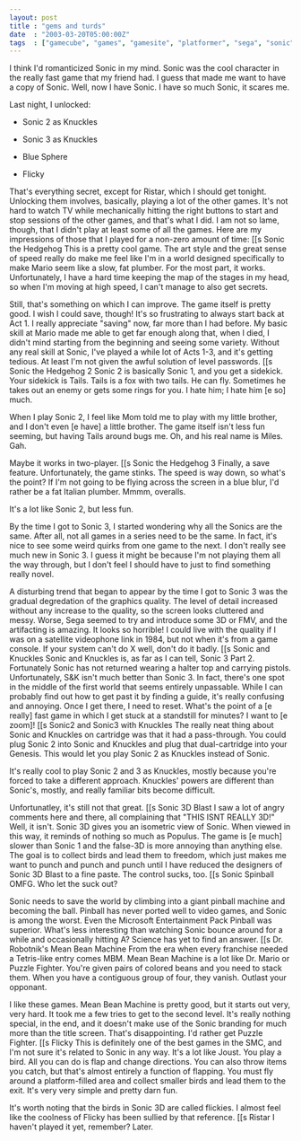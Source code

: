 ```yaml
---
layout: post
title : "gems and turds"
date  : "2003-03-20T05:00:00Z"
tags  : ["gamecube", "games", "gamesite", "platformer", "sega", "sonic", "videogame"]
---
```

I think I'd romanticized Sonic in my mind.  Sonic was the cool character in the really fast game that my friend had.  I guess that made me want to have a copy of Sonic.  Well, now I have Sonic.  I have so much Sonic, it scares me.

Last night, I unlocked:

* Sonic 2 as Knuckles

* Sonic 3 as Knuckles

* Blue Sphere

* Flicky

That's everything secret, except for Ristar, which I should get tonight. Unlocking them involves, basically, playing a lot of the other games.  It's not hard to watch TV while mechanically hitting the right buttons to start and stop sessions of the other games, and that's what I did.  I am not so lame, though, that I didn't play at least some of all the games.  Here are my impressions of those that I played for a non-zero amount of time: [[s Sonic the Hedgehog This is a pretty cool game.  The art style and the great sense of speed really do make me feel like I'm in a world designed specifically to make Mario seem like a slow, fat plumber.  For the most part, it works.  Unfortunately, I have a hard time keeping the map of the stages in my head, so when I'm moving at high speed, I can't manage to also get secrets. 

Still, that's something on which I can improve.  The game itself is pretty good.  I wish I could save, though!  It's so frustrating to always start back at Act 1.  I really appreciate "saving" now, far more than I had before.  My basic skill at Mario made me able to get far enough along that, when I died, I didn't mind starting from the beginning and seeing some variety.  Without any real skill at Sonic, I've played a while lot of Acts 1-3, and it's getting tedious.  At least I'm not given the awful solution of level passwords. [[s Sonic the Hedgehog 2 Sonic 2 is basically Sonic 1, and you get a sidekick.  Your sidekick is Tails. Tails is a fox with two tails.  He can fly.  Sometimes he takes out an enemy or gets some rings for you.  I hate him; I hate him [e so] much.

When I play Sonic 2, I feel like Mom told me to play with my little brother, and I don't even [e have] a little brother.  The game itself isn't less fun seeming, but having Tails around bugs me.  Oh, and his real name is Miles. Gah.

Maybe it works in two-player. [[s Sonic the Hedgehog 3 Finally, a save feature.  Unfortunately, the game stinks.  The speed is way down, so what's the point?  If I'm not going to be flying across the screen in a blue blur, I'd rather be a fat Italian plumber.  Mmmm, overalls.

It's a lot like Sonic 2, but less fun.  

By the time I got to Sonic 3, I started wondering why all the Sonics are the same.  After all, not all games in a series need to be the same.  In fact, it's nice to see some weird quirks from one game to the next.  I don't really see much new in Sonic 3.  I guess it might be because I'm not playing them all the way through, but I don't feel I should have to just to find something really novel.

A disturbing trend that began to appear by the time I got to Sonic 3 was the gradual degredation of the graphics quality.  The level of detail increased without any increase to the quality, so the screen looks cluttered and messy. Worse, Sega seemed to try and introduce some 3D or FMV, and the artifacting is amazing.  It looks so horrible!  I could live with the quality if I was on a satellite videophone link in 1984, but not when it's from a game console.  If your system can't do X well, don't do it badly. [[s Sonic and Knuckles Sonic and Knuckles is, as far as I can tell, Sonic 3 Part 2.  Fortunately Sonic has not returned wearing a halter top and carrying pistols.  Unfortunately, S&K isn't much better than Sonic 3.  In fact, there's one spot in the middle of the first world that seems entirely unpassable.  While I can probably find out how to get past it by finding a guide, it's really confusing and annoying.  Once I get there, I need to reset.  What's the point of a [e really] fast game in which I get stuck at a standstill for minutes?  I want to [e zoom]! [[s Sonic2 and Sonic3 with Knuckles The really neat thing about Sonic and Knuckles on cartridge was that it had a pass-through.  You could plug Sonic 2 into Sonic and Knuckles and plug that dual-cartridge into your Genesis.  This would let you play Sonic 2 as Knuckles instead of Sonic.

It's really cool to play Sonic 2 and 3 as Knuckles, mostly because you're forced to take a different approach.  Knuckles' powers are different than Sonic's, mostly, and really familiar bits become difficult.  

Unfortunatley, it's still not that great. [[s Sonic 3D Blast I saw a lot of angry comments here and there, all complaining that "THIS ISNT REALLY 3D!"  Well, it isn't.  Sonic 3D gives you an isometric view of Sonic. When viewed in this way, it reminds of nothing so much as Populus.  The game is [e much] slower than Sonic 1 and the false-3D is more annoying than anything else.  The goal is to collect birds and lead them to freedom, which just makes me want to punch and punch and punch until I have reduced the designers of Sonic 3D Blast to a fine paste.  The control sucks, too. [[s Sonic Spinball OMFG.  Who let the suck out?

Sonic needs to save the world by climbing into a giant pinball machine and becoming the ball.  Pinball has never ported well to video games, and Sonic is among the worst.  Even the Microsoft Entertainment Pack Pinball was superior. What's less interesting than watching Sonic bounce around for a while and occasionally hitting A?  Science has yet to find an answer. [[s Dr. Robotnik's Mean Bean Machine From the era when every franchise needed a Tetris-like entry comes MBM.  Mean Bean Machine is a lot like Dr. Mario or Puzzle Fighter.  You're given pairs of colored beans and you need to stack them.  When you have a contiguous group of four, they vanish.  Outlast your opponant.

I like these games.  Mean Bean Machine is pretty good, but it starts out very, very hard.  It took me a few tries to get to the second level.  It's really nothing special, in the end, and it doesn't make use of the Sonic branding for much more than the title screen.  That's disappointing.  I'd rather get Puzzle Fighter. [[s Flicky This is definitely one of the best games in the SMC, and I'm not sure it's related to Sonic in any way.  It's a lot like Joust.  You play a bird.  All you can do is flap and change directions.  You can also throw items you catch, but that's almost entirely a function of flapping.  You must fly around a platform-filled area and collect smaller birds and lead them to the exit.  It's very very simple and pretty darn fun.  

It's worth noting that the birds in Sonic 3D are called flickies.  I almost feel like the coolness of Flicky has been sullied by that reference. [[s Ristar I haven't played it yet, remember?  Later.

